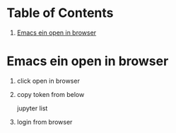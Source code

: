 
# Table of Contents

1.  [Emacs ein open in browser](#org44de1f4)


<a id="org44de1f4"></a>

# Emacs ein open in browser

1.  click open in browser
2.  copy token  from below

    jupyter list

1.  login from browser

